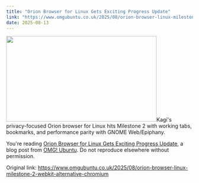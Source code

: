 ```yaml
---
title: "Orion Browser for Linux Gets Exciting Progress Update"
link: "https://www.omgubuntu.co.uk/2025/08/orion-browser-linux-milestone-2-webkit-alternative-chromium"
date: 2025-08-13
---
```


<p><img width="406" height="232" src="https://i0.wp.com/www.omgubuntu.co.uk/wp-content/uploads/2025/08/unnamed.png?resize=406%2C232&amp;ssl=1" class="attachment-post-list size-post-list wp-post-image" alt="" decoding="async" loading="lazy" srcset="https://i0.wp.com/www.omgubuntu.co.uk/wp-content/uploads/2025/08/unnamed.png?resize=350%2C200&amp;ssl=1 350w, https://i0.wp.com/www.omgubuntu.co.uk/wp-content/uploads/2025/08/unnamed.png?resize=406%2C232&amp;ssl=1 406w, https://i0.wp.com/www.omgubuntu.co.uk/wp-content/uploads/2025/08/unnamed.png?resize=840%2C480&amp;ssl=1 840w, https://i0.wp.com/www.omgubuntu.co.uk/wp-content/uploads/2025/08/unnamed.png?zoom=3&amp;resize=406%2C232&amp;ssl=1 1218w" sizes="auto, (max-width: 406px) 100vw, 406px" />Kagi's privacy-focused Orion browser for Linux hits Milestone 2 with working tabs, bookmarks, and performance parity with GNOME Web/Epiphany.</p>
<p>You're reading <a href="https://www.omgubuntu.co.uk/2025/08/orion-browser-linux-milestone-2-webkit-alternative-chromium">Orion Browser for Linux Gets Exciting Progress Update</a>, a blog post from <a href="https://www.omgubuntu.co.uk">OMG! Ubuntu</a>. Do not reproduce elsewhere without permission.</p>


Original link: https://www.omgubuntu.co.uk/2025/08/orion-browser-linux-milestone-2-webkit-alternative-chromium